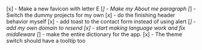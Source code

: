 [x] - Make a new favicon with letter E
[_] - Make my About me paragraph
[_] - Switch the dummy projects for my own 
[x] - do the finishing header behavior myself
[x] - add toast to the contact form instead of using alert
[_] - add my own domain to resend
[x] - start making language work and fix middleware
[_] - make the entire dictionary for the app.
[x] - The theme switch should have a tooltip too